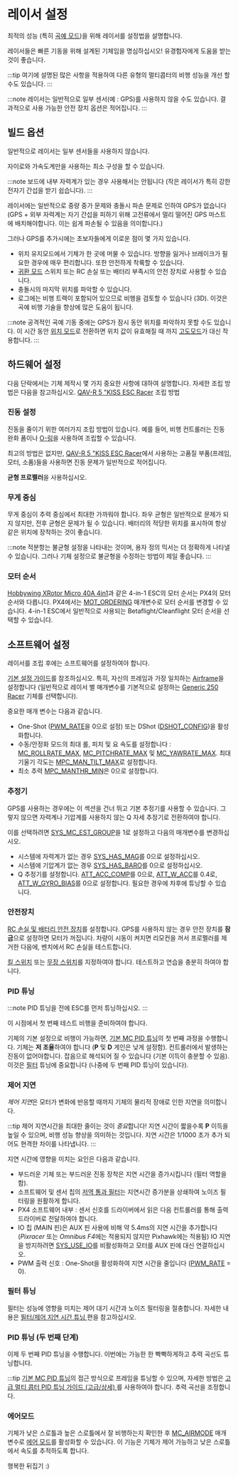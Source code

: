 # 레이서 설정

최적의 성능 (특히 [곡예 모드](../flight_modes/acro_mc.md))을 위해 레이서를 설정법을 설명합니다.

레이서들은 빠른 기동을 위해 설계된 기체임을 명심하십시오! 유경험자에게 도움을 받는 것이 좋습니다.

:::tip
여기에 설명된 많은 사항을 적용하여 다른 유형의 멀티콥터의 비행 성능을 개선 할 수도 있습니다.
:::

:::note
레이서는 일반적으로 일부 센서(예 : GPS)를 사용하지 않을 수도 있습니다. 결과적으로 사용 가능한 안전 장치 옵션은 적어집니다.
:::

## 빌드 옵션

일반적으로 레이서는 일부 센서들을 사용하지 않습니다.

자이로와 가속도계만을 사용하는 최소 구성을 할 수 있습니다.

:::note
보드에 내부 자력계가 있는 경우 사용해서는 안됩니다 (작은 레이서가 특히 강한 전자기 간섭을 받기 쉽습니다).
:::

레이서에는 일반적으로 중량 중가 문제와 충돌시 파손 문제로 인하여 GPS가 없습니다 (GPS + 외부 자력계는 자기 간섭을 피하기 위해 고전류에서 멀리 떨어진 GPS 마스트에 배치해야합니다. 이는 쉽게 파손될 수 있음을 의미합니다.)

그러나 GPS를 추가시에는 초보자들에게 이로운 점이 몇 가지 있습니다.

- 위치 유지모드에서 기체가 한 곳에 머물 수 있습니다. 방향을 잃거나 브레이크가 필요한 경우에 매우 편리합니다. 또한 안전하게 착륙할 수 있습니다.
- [귀환 모드](../flight_modes/return.md) 스위치 또는 RC 손실 또는 배터리 부족시의 안전 장치로 사용할 수 있습니다.
- 충돌시의 마지막 위치를 파악할 수 있습니다.
- 로그에는 비행 트랙이 포함되어 있으므로 비행을 검토할 수 있습니다 (3D). 이것은 곡예 비행 기술을 향상에 많은 도움이 됩니다.

:::note
공격적인 곡예 기동 중에는 GPS가 잠시 동안 위치를 파악하지 못할 수도 있습니다. 이 시간 동안 [위치 모드](../flight_modes/position_mc.md)로 전환하면 위치 값이 유효해질 때 까지 [고도모드](../flight_modes/altitude_mc.md)가 대신 작용합니다.
:::

## 하드웨어 설정

다음 단락에서는 기체 제작시 몇 가지 중요한 사항에 대하여 설명합니다. 자세한 조립 방법은 다음을 참고하십시오. [QAV-R 5 "KISS ESC Racer](../frames_multicopter/qav_r_5_kiss_esc_racer.md) 조립 방법

### 진동 설정

진동을 줄이기 위한 여러가지 조립 방법이 있습니다. 예를 들어, 비행 컨트롤러는 진동 완화 폼이나 [O-링](../frames_multicopter/qav_r_5_kiss_esc_racer.md#mounting)을 사용하여 조립할 수 있습니다.

최고의 방법은 없지만, [QAV-R 5 "KISS ESC Racer](../frames_multicopter/qav_r_5_kiss_esc_racer.md)에서 사용하는 고품질 부품(프레임, 모터, 소품)들을 사용하면 진동 문제가 일반적으로 적어집니다.

**균형 프로펠러**을 사용하십시오.

### 무게 중심

무게 중심이 추력 중심에서 최대한 가까워야 합니다. 좌우 균형은 일반적으로 문제가 되지 않지만, 전후 균형은 문제가 될 수 있습니다. 배터리의 적당한 위치를 표시하여 항상 같은 위치에 장착하는 것이 좋습니다.

:::note
적분항는 불균형 설정을 나타내는 것이며, 용자 정의 믹서는 더 정확하게 나타낼 수 있습니다. 그러나 기체 설정으로 불균형을 수정하는 방법이 제일 좋습니다.
:::

### 모터 순서

[Hobbywing XRotor Micro 40A 4in1](http://www.hobbywing.com/goods.php?id=588)과 같은 4-in-1 ESC의 모터 순서는 PX4의 모터 순서와 다릅니다. PX4에서는 [MOT_ORDERING](../advanced_config/parameter_reference.md#MOT_ORDERING) 매개변수로 모터 순서를 변경할 수 있습니다. 4-in-1 ESC에서 일반적으로 사용되는 Betaflight/Cleanflight 모터 순서을 선택할 수 있습니다.

## 소프트웨어 설정

레이서를 조립 후에는 소프트웨어를 설정하여야 합니다.

[기본 설정 가이드](../config/README.md)를 참조하십시오. 특히, 자신의 프레임과 가장 일치하는 [Airframe](../config/airframe.md)을 설정합니다 (일반적으로 레이서 별 매개변수를 기본적으로 설정하는 [Generic 250 Racer](../airframes/airframe_reference.md#copter_quadrotor_x_generic_250_racer) 기체를 선택합니다).

중요한 매개 변수는 다음과 같습니다.

- One-Shot ([PWM_RATE](../advanced_config/parameter_reference.md#PWM_RATE)을 0으로 설정) 또는 DShot ([DSHOT_CONFIG](../advanced_config/parameter_reference.md#DSHOT_CONFIG))을 활성화합니다.
- 수동/안정화 모드의 최대 롤, 피치 및 요 속도를 설정합니다 : [MC_ROLLRATE_MAX](../advanced_config/parameter_reference.md#MC_ROLLRATE_MAX), [MC_PITCHRATE_MAX](../advanced_config/parameter_reference.md#MC_PITCHRATE_MAX) 및 [MC_YAWRATE_MAX](../advanced_config/parameter_reference.md#MC_YAWRATE_MAX). 최대 기울기 각도는 [MPC_MAN_TILT_MAX](../advanced_config/parameter_reference.md#MPC_MAN_TILT_MAX)로 설정합니다.
- 최소 추력 [MPC_MANTHR_MIN](../advanced_config/parameter_reference.md#MPC_MANTHR_MIN)은 0으로 설정합니다.

### 추정기

GPS를 사용하는 경우에는 이 섹션을 건너 뛰고 기본 추정기를 사용할 수 있습니다. 그렇지 않으면 자력계나 기압계를 사용하지 않는 Q 자세 추정기로 전환하여야 합니다.

이를 선택하려면 [SYS_MC_EST_GROUP](../advanced_config/parameter_reference.md#SYS_MC_EST_GROUP)을 1로 설정하고 다음의 매개변수를 변경하십시오.

- 시스템에 자력계가 없는 경우 [SYS_HAS_MAG](../advanced_config/parameter_reference.md#SYS_HAS_MAG)를 0으로 설정하십시오.
- 시스템에 기압계가 없는 경우 [SYS_HAS_BARO](../advanced_config/parameter_reference.md#SYS_HAS_BARO)를 0으로 설정하십시오.
- Q 추정기를 설정합니다. [ATT_ACC_COMP](../advanced_config/parameter_reference.md#ATT_ACC_COMP)를 0으로, [ATT_W_ACC](../advanced_config/parameter_reference.md#ATT_W_ACC)를 0.4로, [ATT_W_GYRO_BIAS](../advanced_config/parameter_reference.md#ATT_W_GYRO_BIAS)를 0으로 설정합니다. 필요한 경우에 차후에 튜닝할 수 있습니다.

### 안전장치

[RC 손실 및 배터리 안전 장치](../config/safety.md)를 설정합니다. GPS를 사용하지 않는 경우 안전 장치를 **잠금**으로 설정하면 모터가 꺼집니다. 차량이 시동이 켜지면 리모컨을 꺼서 프로펠러를 제거한 다음에, 벤치에서 RC 손실을 테스트합니다.

[킬 스위치](../config/safety.md#kill_switch) 또는 [무장 스위치](../config/safety.md#arming_switch)를 지정하여야 합니다. 테스트하고 연습을 충분히 하여야 합니다.

### PID 튜닝

:::note PID
튜닝을 전에 ESC를 먼저 튜닝하십시오.
:::

이 시점에서 첫 번째 테스트 비행을 준비하여야 합니다.

기체의 기본 설정으로 비행이 가능하면, [기본 MC PID 튜닝](../config_mc/pid_tuning_guide_multicopter_basic.md)의 첫 번째 과정을 수행합니다. 기체는 **저 조율**하여야 합니다 (**P** 및 **D** 게인은 낮게 설정함). 컨트롤러에서 발생하는 진동이 없어야합니다. 잡음으로 해석되어 질 수 있습니다 (기본 이득이 충분할 수 있음). 이것은 [필터](#filters) 튜닝에 중요합니다 (나중에 두 번째 PID 튜닝이 있습니다).

### 제어 지연

*제어 지연*은 모터가 변화에 반응할 때까지 기체의 물리적 장애로 인한 지연을 의미합니다.

:::tip
제어 지연시간을 최대한 줄이는 것이 *중요*합니다! 지연 시간이 짧을수록 **P** 이득을 높일 수 있으며, 비행 성능 향상을 의미하는 것입니다. 지연 시간은 1/1000 초가 추가 되어도 현격한 차이를 나타냅니다.
:::

지연 시간에 영향을 미치는 요인은 다음과 같습니다.

- 부드러운 기체 또는 부드러운 진동 장착은 지연 시간을 증가시킵니다 (필터 역할을 함).
- 소프트웨어 및 센서 칩의 [저역 통과 필터](../config_mc/filter_tuning.md)는 지연시간 증가분을 상쇄하여 노이즈 필터링을 원활하게 합니다.
- PX4 소프트웨어 내부 : 센서 신호를 드라이버에서 읽은 다음 컨트롤러를 통해 출력 드라이버로 전달하여야 합니다.
- IO 칩 (MAIN 핀)은 AUX 핀 사용에 비해 약 5.4ms의 지연 시간을 추가합니다 (*Pixracer* 또는 *Omnibus F4*에는 적용되지 않지만 Pixhawk에는 적용됨) IO 지연을 방지하려면 [SYS_USE_IO](../advanced_config/parameter_reference.md#SYS_USE_IO)를 비활성화하고 모터를 AUX 핀에 대신 연결하십시오.
- PWM 출력 신호 : One-Shot을 활성화하여 지연 시간을 줄입니다 ([PWM_RATE](../advanced_config/parameter_reference.md#PWM_RATE) = 0).

### 필터 튜닝

필터는 성능에 영향을 미치는 제어 대기 시간과 노이즈 필터링을 절충합니다. 자세한 내용은 [필터/제어 지연 시간 튜닝 ](../config_mc/filter_tuning.md)편을 참고하십시오.

### PID 튜닝 (두 번째 단계)

이제 두 번째 PID 튜닝을 수행합니다. 이번에는 가능한 한 빡빡하게하고 추력 곡선도 튜닝합니다.

:::tip
[기본 MC PID 튜닝](../config_mc/pid_tuning_guide_multicopter_basic.md)의 접근 방식으로 프레임을 튜닝할 수 있으며, 자세한 방법은 [고급 멀티 콥터 PID 튜닝 가이드 (고급/상세) ](../config_mc/pid_tuning_guide_multicopter.md#thrust-curve)를 사용하여야 합니다. 추력 곡선을 조정합니다.

### 에어모드

기체가 낮은 스로틀과 높은 스로틀에서 잘 비행하는지 확인한 후 [MC_AIRMODE](../advanced_config/parameter_reference.md#MC_AIRMODE) 매개변수로 [에어 모드](../config_mc/pid_tuning_guide_multicopter.md#airmode)를 활성화할 수 있습니다. 이 기능은 기체가 제어 가능하고 낮은 스로틀에서 속도를 추적하도록 합니다.

행복한 뒤집기 :)